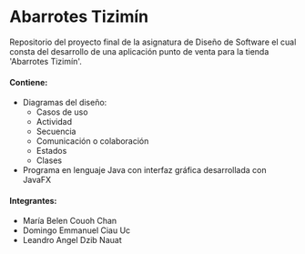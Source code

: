 # Abarrotes Tizimín

Repositorio del proyecto final de la asignatura de Diseño de Software el cual consta del desarrollo de una aplicación punto de venta para la tienda 'Abarrotes Tizimín'.

#### Contiene:

- Diagramas del diseño:
  - Casos de uso
  - Actividad
  - Secuencia
  - Comunicación o colaboración
  - Estados
  - Clases
- Programa en lenguaje Java con interfaz gráfica desarrollada con JavaFX

#### Integrantes:

- María Belen Couoh Chan
- Domingo Emmanuel Ciau Uc
- Leandro Angel Dzib Nauat
